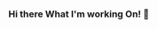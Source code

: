 ### Hi there What I'm working On! 👋

<!--
**kindeme/kindeme** is a ✨ _special_ ✨ repository because its `README.md` (this file) appears on your GitHub profile.

Here are some ideas to get you started:

- 🔭 I’m currently working on ... ReactJs
- 🌱 I’m currently learning ... C# / ASP.NET
- 👯 I’m looking to collaborate on ... ASP.NET and REACT
- 🤔 I’m looking for help with ... ASP.NET 
- 💬 Ask me about ... Anything
- 📫 How to reach me: ... khttps://www.linkedin.com/in/kindeme-kounoudji/
                           
- 😄 Pronouns: ... She/her
- ⚡ Fun fact: ... I love dancing
-->
